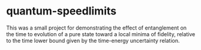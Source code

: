 # quantum-speedlimits

This was a small project for demonstrating the effect of entanglement on the time to evolution of a pure state toward a local minima of fidelity, relative to the time lower bound given by the time-energy uncertainty relation.
